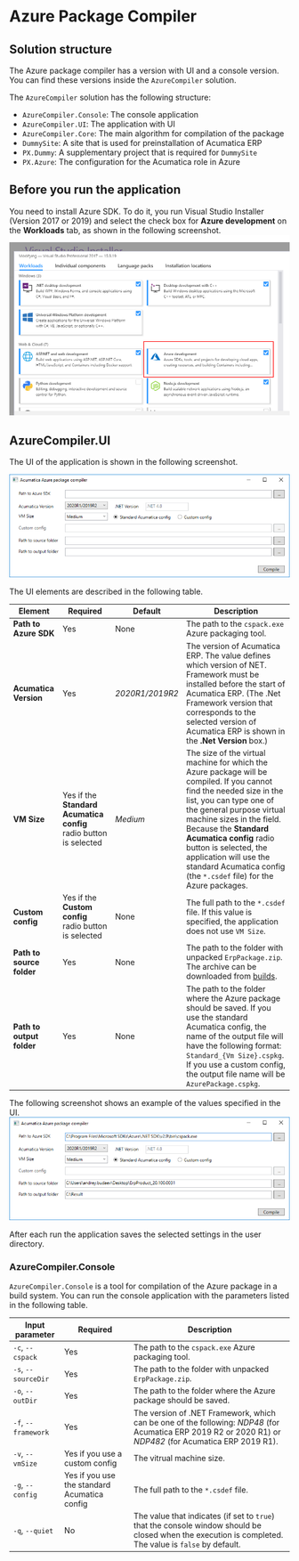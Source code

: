 # Azure Package Compiler

## Solution structure

The Azure package compiler has a version with UI and a console version. You can find these versions inside the `AzureCompiler` solution.

The `AzureCompiler` solution has the following structure:
- `AzureCompiler.Console`: The console application
- `AzureCompiler.UI`: The application with UI
- `AzureCompiler.Core`: The main algorithm for compilation of the package
- `DummySite`: A site that is used for preinstallation of Acumatica ERP
- `PX.Dummy`: A supplementary project that is required for `DummySite`
- `PX.Azure`: The configuration for the Acumatica role in Azure

## Before you run the application

You need to install Azure SDK. To do it, you run Visual Studio Installer (Version 2017 or 2019) and select the check box for **Azure development** on the **Workloads** tab, as shown in the following screenshot.
![Selected AzureSDK](docs/images/install.png "AzureSDK")

## AzureCompiler.UI
The UI of the application is shown in the following screenshot.

![Opened UI application](docs/images/ui1.png "EmptyUI")

The UI elements are described in the following table.

| Element | Required | Default | Description |
| --------------- | -------- | ------- | ----------- |
| **Path to Azure SDK**     | Yes | None | The path to the `cspack.exe` Azure packaging tool. |
| **Acumatica Version**     | Yes | *2020R1/2019R2* | The version of Acumatica ERP. The value defines which version of NET. Framework must be installed before the start of Acumatica ERP. (The .Net Framework version that corresponds to the selected version of Acumatica ERP is shown in the **.Net Version** box.)|
| **VM Size**               | Yes if the **Standard Acumatica config** radio button is selected | *Medium* | The size of the virtual machine for which the Azure package will be compiled. If you cannot find the needed size in the list, you can type one of the general purpose virtual machine sizes in the field. Because the **Standard Acumatica config** radio button is selected, the application will use the standard Acumatica config (the `*.csdef` file) for the Azure packages. |
| **Custom config**         | Yes if the **Custom config** radio button is selected | None | The full path to the `*.csdef` file. If this value is specified, the application does not use `VM Size`. |
| **Path to source folder** | Yes | None | The path to the folder with unpacked `ErpPackage.zip`. The archive can be downloaded from [builds](http://builds.acumatica.com/). |
| **Path to output folder** | Yes | None | The path to the folder where the Azure package should be saved. If you use the standard Acumatica config, the name of the output file will have the following format: `Standard_{Vm Size}.cspkg`. If you use a custom config, the output file name will be `AzurePackage.cspkg`. |

The following screenshot shows an example of the values specified in the UI.
![Opened UI application - 2](docs/images/ui2.png "FilledUI")

After each run the application saves the selected settings in the user directory.

### AzureCompiler.Console

`AzureCompiler.Console` is a tool for compilation of the Azure package in a build system. You can run the console application with the parameters listed in the following table.

| Input parameter | Required | Description |
| --------------- | -------- | ----------- |
| `-c`, `--cspack`      | Yes | The path to the `cspack.exe` Azure packaging tool. |
| `-s`, `--sourceDir`   | Yes | The path to the folder with unpacked `ErpPackage.zip`. |
| `-o`, `--outDir`      | Yes | The path to the folder where the Azure package should be saved. |
| `-f`, `--framework`   | Yes | The version of .NET Framework, which can be one of the following: *NDP48* (for Acumatica ERP 2019 R2 or 2020 R1) or *NDP482* (for Acumatica ERP 2019 R1). |
| `-v`, `--vmSize`      | Yes if you use a custom config |The vitrual machine size. |
| `-g`, `--config`      | Yes if you use the standard Acumatica config | The full path to the `*.csdef` file. |
| `-q`, `--quiet`       | No | The value that indicates (if set to `true`) that the console window should be closed when the execution is completed. The value is `false` by default. |
